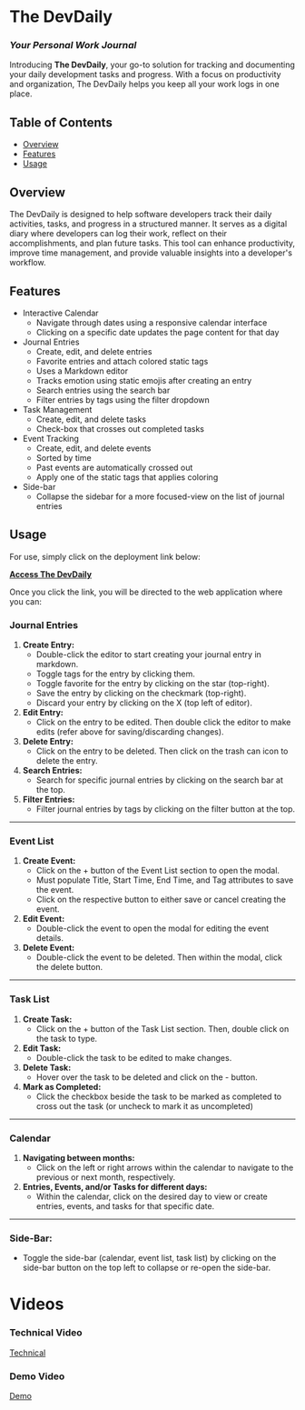 # The DevDaily
### *Your Personal Work Journal*
Introducing **The DevDaily**, your go-to solution for tracking and documenting your daily development tasks and progress. With a focus on productivity and organization, The DevDaily helps you keep all your work logs in one place.

## Table of Contents

  - [Overview](#overview)
  - [Features](#features)
  - [Usage](#usage)

## Overview  
The DevDaily is designed to help software developers track their daily activities, tasks, and progress in a structured manner. It serves as a digital diary where developers can log their work, reflect on their accomplishments, and plan future tasks. This tool can enhance productivity, improve time management, and provide valuable insights into a developer's workflow.

## Features
- Interactive Calendar
  - Navigate through dates using a responsive calendar interface
  - Clicking on a specific date updates the page content for that day
- Journal Entries
  - Create, edit, and delete entries
  - Favorite entries and attach colored static tags
  - Uses a Markdown editor
  - Tracks emotion using static emojis after creating an entry
  - Search entries using the search bar
  - Filter entries by tags using the filter dropdown
- Task Management
  - Create, edit, and delete tasks
  - Check-box that crosses out completed tasks
- Event Tracking
  - Create, edit, and delete events
  - Sorted by time
  - Past events are automatically crossed out
  - Apply one of the static tags that applies coloring
- Side-bar
  - Collapse the sidebar for a more focused-view on the list of journal entries

## Usage

For use, simply click on the deployment link below:

[**Access The DevDaily**](https://cse110-sp24-group9.github.io/CSE110-Project/source/pages/JournalApp.html)  
  
Once you click the link, you will be directed to the web application where you can:

### Journal Entries
1. **Create Entry:** 
    - Double-click the editor to start creating your journal entry in markdown.
    - Toggle tags for the entry by clicking them.
    - Toggle favorite for the entry by clicking on the star (top-right).
    - Save the entry by clicking on the checkmark (top-right).
    - Discard your entry by clicking on the X (top left of editor).
2. **Edit Entry:** 
    - Click on the entry to be edited. Then double click the editor to make edits (refer above for saving/discarding changes).
3. **Delete Entry:** 
    - Click on the entry to be deleted. Then click on the trash can icon to delete the entry.
4. **Search Entries:**
    - Search for specific journal entries by clicking on the search bar at the top.
5. **Filter Entries:**
    - Filter journal entries by tags by clicking on the filter button at the top.
  
--- 
  
### Event List
1. **Create Event:** 
    - Click on the + button of the Event List section to open the modal. 
    - Must populate Title, Start Time, End Time, and Tag attributes to save the event.
    - Click on the respective button to either save or cancel creating the event.
2. **Edit Event:** 
    - Double-click the event to open the modal for editing the event details.
3. **Delete Event:** 
    - Double-click the event to be deleted. Then within the modal, click the delete button.

--- 
  
### Task List
1. **Create Task:** 
    - Click on the + button of the Task List section. Then, double click on the task to type.
2. **Edit Task:** 
    - Double-click the task to be edited to make changes.
3. **Delete Task:** 
    - Hover over the task to be deleted and click on the - button.
4. **Mark as Completed:**
    - Click the checkbox beside the task to be marked as completed to cross out the task (or uncheck to mark it as uncompleted)

--- 
  
### Calendar
1. **Navigating between months:** 
    - Click on the left or right arrows within the calendar to navigate to the previous or next month, respectively.
2. **Entries, Events, and/or Tasks for different days:** 
    - Within the calendar, click on the desired day to view or create entries, events, and tasks for that specific date.

--- 

### Side-Bar: 
- Toggle the side-bar (calendar, event list, task list) by clicking on the side-bar button on the top left to collapse or re-open the side-bar.


# Videos

### Technical Video
[Technical](https://www.youtube.com/watch?v=imXPpvY3fPk&ab_channel=JasonBoenjamin)

### Demo Video
[Demo](https://www.youtube.com/watch?v=Bu-LyDCJ42k&ab_channel=JasonBoenjamin)

